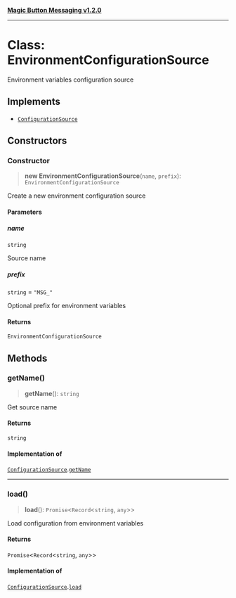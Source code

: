 [**Magic Button Messaging v1.2.0**](../README.md)

***

# Class: EnvironmentConfigurationSource

Environment variables configuration source

## Implements

- [`ConfigurationSource`](../interfaces/ConfigurationSource.md)

## Constructors

### Constructor

> **new EnvironmentConfigurationSource**(`name`, `prefix`): `EnvironmentConfigurationSource`

Create a new environment configuration source

#### Parameters

##### name

`string`

Source name

##### prefix

`string` = `"MSG_"`

Optional prefix for environment variables

#### Returns

`EnvironmentConfigurationSource`

## Methods

### getName()

> **getName**(): `string`

Get source name

#### Returns

`string`

#### Implementation of

[`ConfigurationSource`](../interfaces/ConfigurationSource.md).[`getName`](../interfaces/ConfigurationSource.md#getname)

***

### load()

> **load**(): `Promise`\<`Record`\<`string`, `any`\>\>

Load configuration from environment variables

#### Returns

`Promise`\<`Record`\<`string`, `any`\>\>

#### Implementation of

[`ConfigurationSource`](../interfaces/ConfigurationSource.md).[`load`](../interfaces/ConfigurationSource.md#load)
